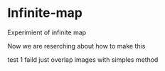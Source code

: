 # Infinite-map

Experimient of infinite map

Now we are reserching about how to make this

test 1 faild just overlap images with simples method
